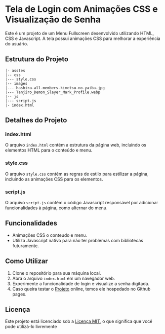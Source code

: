 # Tela de Login com Animações CSS e Visualização de Senha

Este é um projeto de um Menu Fullscreen desenvolvido utilizando HTML, CSS e Javascript. A tela possui animações CSS para melhorar a experiência do usuário.

## Estrutura do Projeto

```
|- asstes
|-- css
|--- style.css
|-- images
|--- hashira-all-members-kimetsu-no-yaiba.jpg
|--- Tanjiro_Demon_Slayer_Mark_Profile.webp
|-- js
|--- script.js
|- index.html
```

## Detalhes do Projeto

### index.html
O arquivo `index.html` contém a estrutura da página web, incluindo os elementos HTML para o conteúdo e menu.

### style.css
O arquivo `style.css` contém as regras de estilo para estilizar a página, incluindo as animações CSS para os elementos.

### script.js
O arquivo `script.js` contém o código Javascript responsável por adicionar funcionalidades à página, como alternar do menu.

## Funcionalidades

- Animações CSS o conteudo e menu.
- Utiliza Javascript nativo para não ter problemas com bibliotecas futuramente.
## Como Utilizar

1. Clone o repositório para sua máquina local.
2. Abra o arquivo `index.html` em um navegador web.
3. Experimente a funcionalidade de login e visualize a senha digitada.
4. Caso queira testar o [Projeto](https://everaldo-martins.github.io/fullscreen_menu/) online, temos ele hospedado no Github pages.

## Licença

Este projeto está licenciado sob a [Licença MIT](LICENSE), o que significa que você pode utilizá-lo livremente
